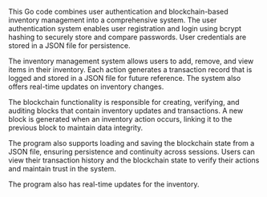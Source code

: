 This Go code combines user authentication and blockchain-based inventory management into a comprehensive system. The user authentication system enables user registration and login using bcrypt hashing to securely store and compare passwords. User credentials are stored in a JSON file for persistence.

The inventory management system allows users to add, remove, and view items in their inventory. Each action generates a transaction record that is logged and stored in a JSON file for future reference. The system also offers real-time updates on inventory changes.

The blockchain functionality is responsible for creating, verifying, and auditing blocks that contain inventory updates and transactions. A new block is generated when an inventory action occurs, linking it to the previous block to maintain data integrity.

The program also supports loading and saving the blockchain state from a JSON file, ensuring persistence and continuity across sessions. Users can view their transaction history and the blockchain state to verify their actions and maintain trust in the system.

The program also has real-time updates for the inventory. 
